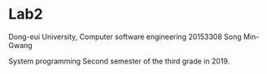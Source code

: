 # Lab2
Dong-eui University, Computer software engineering
20153308 Song Min-Gwang

System programming
Second semester of the third grade in 2019.
